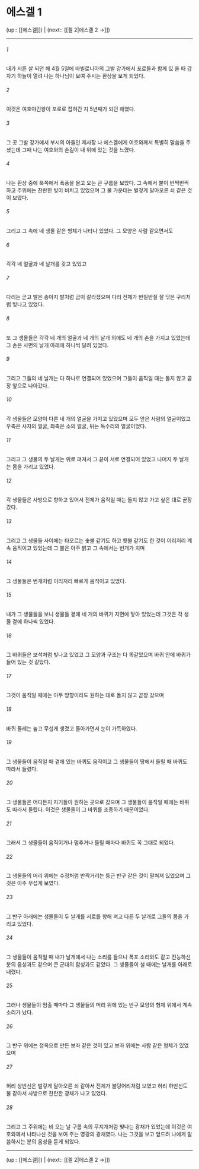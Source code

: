 # 에스겔 1

(up:: [[에스겔]]) | (next:: [[겔 2|에스겔 2 →]])

***




###### 1 

내가 서른 살 되던 해 4월 5일에 바빌로니아의 그발 강가에서 포로들과 함께 있 을 때 갑자기 하늘이 열려 나는 하나님이 보여 주시는 환상을 보게 되었다. 



###### 2 

이것은 여호야긴왕이 포로로 잡혀간 지 5년째가 되던 해였다. 



###### 3 

그 곳 그발 강가에서 부시의 아들인 제사장 나 에스겔에게 여호와께서 특별히 말씀을 주셨는데 그때 나는 여호와의 손길이 내 위에 있는 것을 느꼈다. 



###### 4 

나는 환상 중에 북쪽에서 폭풍을 몰고 오는 큰 구름을 보았다. 그 속에서 불이 번쩍번쩍하고 주위에는 찬란한 빛이 비치고 있었으며 그 불 가운데는 벌겋게 달아오른 쇠 같은 것이 보였다. 



###### 5 

그리고 그 속에 네 생물 같은 형체가 나타나 있었다. 그 모양은 사람 같으면서도 



###### 6 

각각 네 얼굴과 네 날개를 갖고 있었고 



###### 7 

다리는 곧고 발은 송아지 발처럼 굽이 갈라졌으며 다리 전체가 반질반질 잘 닦은 구리처럼 빛나고 있었다. 



###### 8 

또 그 생물들은 각각 네 개의 얼굴과 네 개의 날개 외에도 네 개의 손을 가지고 있었는데 그 손은 사면의 날개 아래에 하나씩 달려 있었다. 



###### 9 

그리고 그들의 네 날개는 다 하나로 연결되어 있었으며 그들이 움직일 때는 돌지 않고 곧장 앞으로 나아갔다. 



###### 10 

각 생물들은 모양이 다른 네 개의 얼굴을 가지고 있었으며 모두 앞은 사람의 얼굴이었고 우측은 사자의 얼굴, 좌측은 소의 얼굴, 뒤는 독수리의 얼굴이었다. 



###### 11 

그리고 그 생물의 두 날개는 위로 펴져서 그 끝이 서로 연결되어 있었고 나머지 두 날개는 몸을 가리고 있었다. 



###### 12 

각 생물들은 사방으로 향하고 있어서 전체가 움직일 때는 돌지 않고 가고 싶은 대로 곧장 갔다. 



###### 13 

그리고 그 생물들 사이에는 타오르는 숯불 같기도 하고 횃불 같기도 한 것이 이리저리 계속 움직이고 있었는데 그 불은 아주 밝고 그 속에서는 번개가 치며 



###### 14 

그 생물들은 번개처럼 이리저리 빠르게 움직이고 있었다. 



###### 15 

내가 그 생물들을 보니 생물들 곁에 네 개의 바퀴가 지면에 닿아 있었는데 그것은 각 생물 곁에 하나씩 있었다. 



###### 16 

그 바퀴들은 보석처럼 빛나고 있었고 그 모양과 구조는 다 똑같았으며 바퀴 안에 바퀴가 들어 있는 것 같았다. 



###### 17 

그것이 움직일 때에는 아무 방향이라도 원하는 대로 돌지 않고 곧장 갔으며 



###### 18 

바퀴 둘레는 높고 무섭게 생겼고 돌아가면서 눈이 가득하였다. 



###### 19 

그 생물들이 움직일 때 곁에 있는 바퀴도 움직이고 그 생물들이 땅에서 들릴 때 바퀴도 따라서 들렸다. 



###### 20 

그 생물들은 어디든지 자기들이 원하는 곳으로 갔으며 그 생물들이 움직일 때에는 바퀴도 따라서 들렸다. 이것은 생물들이 그 바퀴를 조종하기 때문이었다. 



###### 21 

그래서 그 생물들이 움직이거나 멈추거나 들릴 때마다 바퀴도 꼭 그대로 되었다. 



###### 22 

그 생물들의 머리 위에는 수정처럼 반짝거리는 둥근 반구 같은 것이 펼쳐져 있었으며 그것은 아주 무섭게 보였다. 



###### 23 

그 반구 아래에는 생물들이 두 날개를 서로를 향해 펴고 다른 두 날개로 그들의 몸을 가리고 있었다. 



###### 24 

그 생물들이 움직일 때 내가 날개에서 나는 소리를 들으니 폭포 소리와도 같고 전능하신 분의 음성과도 같으며 큰 군대의 함성과도 같았다. 그 생물들이 설 때에는 날개를 아래로 내렸다. 



###### 25 

그러나 생물들이 멈출 때마다 그 생물들의 머리 위에 있는 반구 모양의 형체 위에서 계속 소리가 났다. 



###### 26 

그 반구 위에는 청옥으로 만든 보좌 같은 것이 있고 보좌 위에는 사람 같은 형체가 있었으며 



###### 27 

허리 상반신은 벌겋게 달아오른 쇠 같아서 전체가 불덩어리처럼 보였고 허리 하반신도 불 같아서 사방으로 찬란한 광채가 나고 있었다. 



###### 28 

그리고 그 주위에는 비 오는 날 구름 속의 무지개처럼 빛나는 광채가 있었는데 이것은 여호와께서 나타나신 것을 보여 주는 영광의 광채였다. 나는 그것을 보고 엎드려 나에게 말씀하시는 분의 음성을 듣게 되었다.

***

(up:: [[에스겔]]) | (next:: [[겔 2|에스겔 2 →]])
